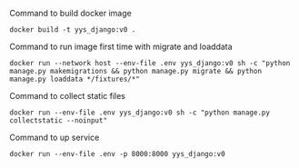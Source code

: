Command to build docker image
```shell
docker build -t yys_django:v0 .
```

Command to run image first time with migrate and loaddata
```shell
docker run --network host --env-file .env yys_django:v0 sh -c "python manage.py makemigrations && python manage.py migrate && python manage.py loaddata */fixtures/*"
```

Command to collect static files
```shell
docker run --env-file .env yys_django:v0 sh -c "python manage.py collectstatic --noinput"
```

Command to up service
```shell
docker run --env-file .env -p 8000:8000 yys_django:v0
```

